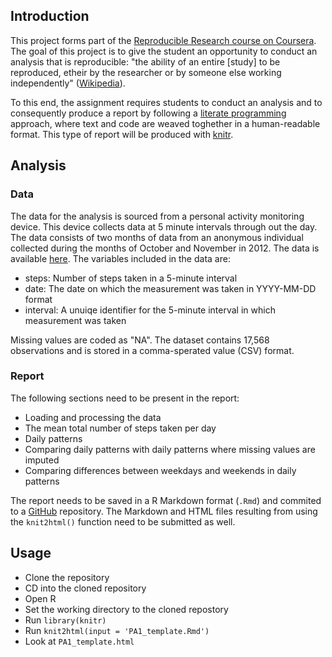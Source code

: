 ## Introduction 

This project forms part of the [Reproducible Research course on Coursera](https://www.coursera.org/course/repdata). The goal of this project is to give the student an opportunity to conduct an analysis that is reproducible: "the ability of an entire [study] to be reproduced, etheir by the researcher or by someone else working independently" ([Wikipedia](http://en.wikipedia.org/wiki/Reproducibility)).

To this end, the assignment requires students to conduct an analysis and to consequently produce a report by following a [literate programming](http://en.wikipedia.org/wiki/Literate_programming) approach, where text and code are weaved toghether in a human-readable format. This type of report will be produced with [knitr](http://yihui.name/knitr/).

## Analysis

### Data
The data for the analysis is sourced from a personal activity monitoring device. This device collects data at 5 minute intervals through out the day. The data consists of two months of data from an anonymous individual collected during the months of October and November in 2012. The data is available [here](https://d396qusza40orc.cloudfront.net/repdata%2Fdata%2Factivity.zip). The variables included in the data are:

* steps: Number of steps taken in a 5-minute interval
* date: The date on which the measurement was taken in YYYY-MM-DD format
* interval: A unuiqe identifier for the 5-minute interval in which measurement was taken

Missing values are coded as "NA". The dataset contains 17,568 observations and is stored in a comma-sperated value (CSV) format.

### Report

The following sections need to be present in the report:

* Loading and processing the data
* The mean total number of steps taken per day
* Daily patterns
* Comparing daily patterns with daily patterns where missing values are imputed
* Comparing differences between weekdays and weekends in daily patterns

The report needs to be saved in a R Markdown format (`.Rmd`) and commited to a [GitHub](http://www.github.com) repository. The Markdown and HTML files resulting from using the `knit2html()` function need to be submitted as well.

## Usage

* Clone the repository
* CD into the cloned repository
* Open R
* Set the working directory to the cloned repostory
* Run `library(knitr)`
* Run `knit2html(input = 'PA1_template.Rmd')`
* Look at `PA1_template.html`